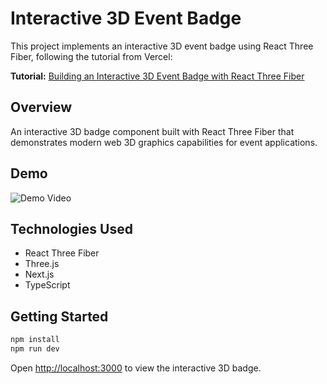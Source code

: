 # Interactive 3D Event Badge

This project implements an interactive 3D event badge using React Three Fiber, following the tutorial from Vercel:

**Tutorial:** [Building an Interactive 3D Event Badge with React Three Fiber](https://vercel.com/blog/building-an-interactive-3d-event-badge-with-react-three-fiber)

## Overview

An interactive 3D badge component built with React Three Fiber that demonstrates modern web 3D graphics capabilities for event applications.

## Demo

![Demo Video](static/test.gif)

## Technologies Used

- React Three Fiber
- Three.js
- Next.js
- TypeScript

## Getting Started

```bash
npm install
npm run dev
```

Open [http://localhost:3000](http://localhost:3000) to view the interactive 3D badge.
